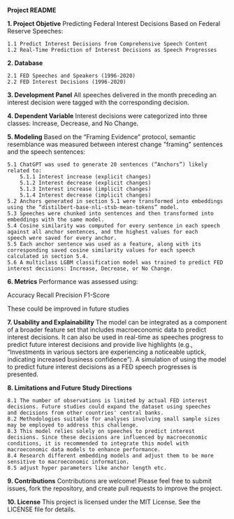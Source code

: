 **Project README**

**1. Project Objetive**
Predicting Federal Interest Decisions Based on Federal Reserve Speeches:

    1.1 Predict Interest Decisions from Comprehensive Speech Content
    1.2 Real-Time Prediction of Interest Decisions as Speech Progresses

**2. Database**

    2.1 FED Speeches and Speakers (1996-2020)
    2.2 FED Interest Decisions (1996-2020)

**3. Development Panel**
All speeches delivered in the month preceding an interest decision were tagged with the corresponding decision.

**4. Dependent Variable**
Interest decisions were categorized into three classes: Increase, Decrease, and No Change.

**5. Modeling**
Based on the “Framing Evidence” protocol, semantic resemblance was measured between interest change "framing" sentences and the speech sentences:

    5.1 ChatGPT was used to generate 20 sentences (“Anchors”) likely related to:
        5.1.1 Interest increase (explicit changes)
        5.1.2 Interest decrease (explicit changes)
        5.1.3 Interest increase (implicit changes)
        5.1.4 Interest decrease (implicit changes)
    5.2 Anchors generated in section 5.1 were transformed into embeddings using the “distilbert-base-nli-stsb-mean-tokens” model.
    5.3 Speeches were chunked into sentences and then transformed into embeddings with the same model.
    5.4 Cosine similarity was computed for every sentence in each speech against all anchor sentences, and the highest values for each        speech were saved for every anchor.
    5.5 Each anchor sentence was used as a feature, along with its corresponding saved cosine similarity values for each speech               calculated in section 5.4.
    5.6 A multiclass LGBM classification model was trained to predict FED interest decisions: Increase, Decrease, or No Change.

**6. Metrics**
Performance was assessed using:

Accuracy
Recall
Precision
F1-Score

These could be improved in future studies

**7. Usability and Explainability**
The model can be integrated as a component of a broader feature set that includes macroeconomic data to predict interest decisions. It can also be used in real-time as speeches progress to predict future interest decisions and provide live highlights (e.g., “Investments in various sectors are experiencing a noticeable uptick, indicating increased business confidence”). A simulation of using the model to predict future interest decisions as a FED speech progresses is presented.

**8. Limitations and Future Study Directions**

    8.1 The number of observations is limited by actual FED interest decisions. Future studies could expand the dataset using speeches        and decisions from other countries' central banks.
    8.2 Methodologies suitable for analyses involving small sample sizes may be employed to address this challenge.
    8.3 This model relies solely on speeches to predict interest decisions. Since these decisions are influenced by macroeconomic             conditions, it is recommended to integrate this model with macroeconomic data models to enhance performance.
    8.4 Research different embedding models and adjust them to be more sensitive to macroeconomic information.
    8.5 adjust hyper parameters like anchor length etc.

**9. Contributions**
Contributions are welcome! Please feel free to submit issues, fork the repository, and create pull requests to improve the project.

**10. License**
This project is licensed under the MIT License. See the LICENSE file for details.

